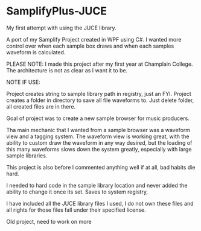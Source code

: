 # SamplifyPlus-JUCE

My first attempt with using the JUCE library. 

A port of my Samplify Project created in WPF using C#. I wanted more control over when each sample box draws and when each samples waveform is calculated. 

PLEASE NOTE:
I made this project after my first year at Champlain College. The architecture is not as clear as I want it to be.


NOTE IF USE:

Project creates string to sample library path in registry, just an FYI.
Project creates a folder in directory to save all file waveforms to. Just delete folder, all created files are in there.


Goal of project was to create a new sample browser for music producers.

Tha main mechanic that I wanted from a sample browser was a waveform view and a tagging system. The waveform view is working great, with the ability to custom draw the waveform in any way desired, but the loading of this many waveforms slows down the system greatly, especially with large sample libraries.

This project is also before I commented anything well if at all, bad habits die hard.

I needed to hard code in the sample library location and never added the ability to change it once its set. Saves to system registry,

I have included all the JUCE library files I used, I do not own these files and all rights for those files fall under their specified license.

Old project, need to work on more
